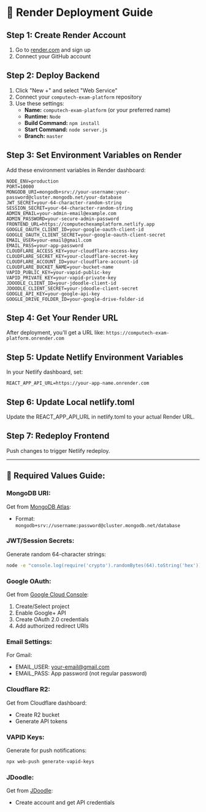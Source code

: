 # 🚀 Render Deployment Guide

## Step 1: Create Render Account
1. Go to [render.com](https://render.com) and sign up
2. Connect your GitHub account

## Step 2: Deploy Backend
1. Click "New +" and select "Web Service"
2. Connect your `computech-exam-platform` repository
3. Use these settings:
   - **Name:** `computech-exam-platform` (or your preferred name)
   - **Runtime:** `Node`
   - **Build Command:** `npm install`
   - **Start Command:** `node server.js`
   - **Branch:** `master`

## Step 3: Set Environment Variables on Render
Add these environment variables in Render dashboard:

```
NODE_ENV=production
PORT=10000
MONGODB_URI=mongodb+srv://your-username:your-password@cluster.mongodb.net/your-database
JWT_SECRET=your-64-character-random-string
SESSION_SECRET=your-64-character-random-string
ADMIN_EMAIL=your-admin-email@example.com
ADMIN_PASSWORD=your-secure-admin-password
FRONTEND_URL=https://computechexamplatform.netlify.app
GOOGLE_OAUTH_CLIENT_ID=your-google-oauth-client-id
GOOGLE_OAUTH_CLIENT_SECRET=your-google-oauth-client-secret
EMAIL_USER=your-email@gmail.com
EMAIL_PASS=your-app-password
CLOUDFLARE_ACCESS_KEY=your-cloudflare-access-key
CLOUDFLARE_SECRET_KEY=your-cloudflare-secret-key
CLOUDFLARE_ACCOUNT_ID=your-cloudflare-account-id
CLOUDFLARE_BUCKET_NAME=your-bucket-name
VAPID_PUBLIC_KEY=your-vapid-public-key
VAPID_PRIVATE_KEY=your-vapid-private-key
JDOODLE_CLIENT_ID=your-jdoodle-client-id
JDOODLE_CLIENT_SECRET=your-jdoodle-client-secret
GOOGLE_API_KEY=your-google-api-key
GOOGLE_DRIVE_FOLDER_ID=your-google-drive-folder-id
```

## Step 4: Get Your Render URL
After deployment, you'll get a URL like: `https://computech-exam-platform.onrender.com`

## Step 5: Update Netlify Environment Variables
In your Netlify dashboard, set:
```
REACT_APP_API_URL=https://your-app-name.onrender.com
```

## Step 6: Update Local netlify.toml
Update the REACT_APP_API_URL in netlify.toml to your actual Render URL.

## Step 7: Redeploy Frontend
Push changes to trigger Netlify redeploy.

---

## 🔧 Required Values Guide:

### MongoDB URI:
Get from [MongoDB Atlas](https://cloud.mongodb.com/):
- Format: `mongodb+srv://username:password@cluster.mongodb.net/database`

### JWT/Session Secrets:
Generate random 64-character strings:
```bash
node -e "console.log(require('crypto').randomBytes(64).toString('hex'))"
```

### Google OAuth:
Get from [Google Cloud Console](https://console.cloud.google.com/):
1. Create/Select project
2. Enable Google+ API
3. Create OAuth 2.0 credentials
4. Add authorized redirect URIs

### Email Settings:
For Gmail:
- EMAIL_USER: your-email@gmail.com
- EMAIL_PASS: App password (not regular password)

### Cloudflare R2:
Get from Cloudflare dashboard:
- Create R2 bucket
- Generate API tokens

### VAPID Keys:
Generate for push notifications:
```bash
npx web-push generate-vapid-keys
```

### JDoodle:
Get from [JDoodle](https://www.jdoodle.com/compiler-api):
- Create account and get API credentials